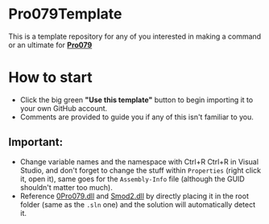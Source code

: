 # Pro079Template
This is a template repository for any of you interested in making a command or an ultimate for [**Pro079**](https://github.com/RogerFK/pro079/)

# How to start
- Click the big green **"Use this template"** button to begin importing it to your own GitHub account.
- Comments are provided to guide you if any of this isn't familiar to you.

## Important:
- Change variable names and the namespace with Ctrl+R Ctrl+R in Visual Studio, and don't forget to change the stuff within `Properties` (right click it, open it), same goes for the `Assembly-Info` file (although the GUID shouldn't matter too much).
- Reference [0Pro079.dll](https://github.com/RogerFK/pro079/releases) and [Smod2.dll](https://github.com/Grover-c13/Smod2/releases) by directly placing it in the root folder (same as the `.sln` one) and the solution will automatically detect it.
